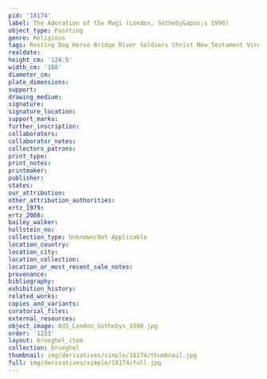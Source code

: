 ```yaml
---
pid: '18174'
label: The Adoration of the Magi (London, Sotheby&apos;s 1990)
object_type: Painting
genre: Religious
tags: Resting Dog Horse Bridge River Soldiers Christ New_Testament Virgin_Mary
realdate: 
height_cm: '124.5'
width_cm: '168'
diameter_cm: 
plate_dimensions: 
support: 
drawing_medium: 
signature: 
signature_location: 
support_marks: 
further_inscription: 
collaborators: 
collaborator_notes: 
collectors_patrons: 
print_type: 
print_notes: 
printmaker: 
publisher: 
states: 
our_attribution: 
other_attribution_authorities: 
ertz_1979: 
ertz_2008: 
bailey_walker: 
hollstein_no: 
collection_type: Unknown/Not Applicable
location_country: 
location_city: 
location_collection: 
location_or_most_recent_sale_notes: 
provenance: 
bibliography: 
exhibition_history: 
related_works: 
copies_and_variants: 
curatorial_files: 
external_resources: 
object_image: AdS_London_Sothebys_1990.jpg
order: '1223'
layout: brueghel_item
collection: brueghel
thumbnail: img/derivatives/simple/18174/thumbnail.jpg
full: img/derivatives/simple/18174/full.jpg
---
```

